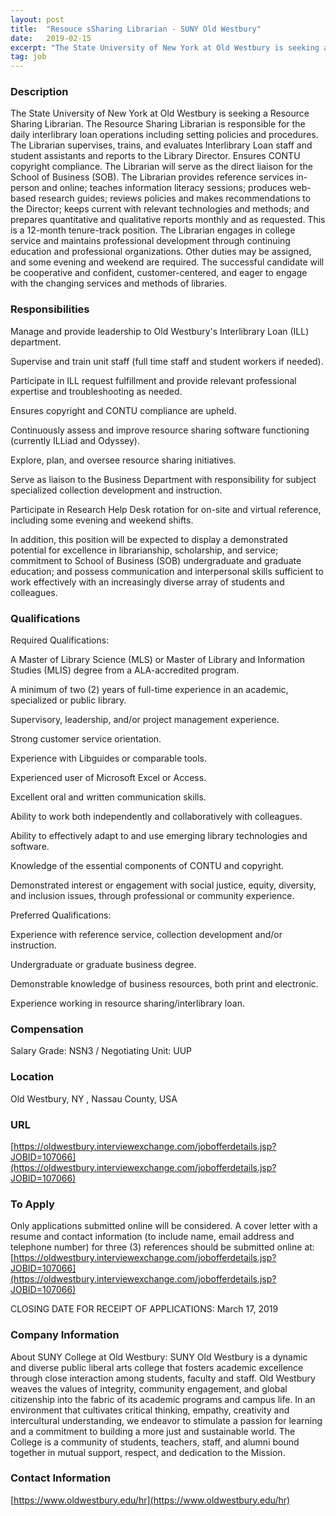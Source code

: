 ```yaml
---
layout: post
title:  "Resouce sSharing Librarian - SUNY Old Westbury"
date:   2019-02-15
excerpt: "The State University of New York at Old Westbury is seeking a Resource Sharing Librarian. The Resource Sharing Librarian is responsible for the daily interlibrary loan operations including setting policies and procedures. The Librarian supervises, trains, and evaluates Interlibrary Loan staff and student assistants and reports to the Library Director...."
tag: job
---
```


### Description   

The State University of New York at Old Westbury is seeking a Resource Sharing Librarian. The Resource Sharing Librarian is responsible for the daily interlibrary loan operations including setting policies and procedures.  The Librarian supervises, trains, and evaluates Interlibrary Loan staff and student assistants and reports to the Library Director.  Ensures CONTU copyright compliance.  The Librarian will serve as the direct liaison for the School of Business (SOB).  The Librarian provides reference services in-person and online; teaches information literacy sessions; produces web-based research guides; reviews policies and makes recommendations to the Director; keeps current with relevant technologies and methods; and prepares quantitative and qualitative reports monthly and as requested.
This is a 12-month tenure-track position.  The Librarian engages in college service and maintains professional development through continuing education and professional organizations.  Other duties may be assigned, and some evening and weekend are required.  The successful candidate will be cooperative and confident, customer-centered, and eager to engage with the changing services and methods of libraries. 


### Responsibilities   

Manage and provide leadership to Old Westbury's Interlibrary Loan (ILL) department.

Supervise and train unit staff (full time staff and student workers if needed).

Participate in ILL request fulfillment and provide relevant professional expertise and troubleshooting as needed.

Ensures copyright and CONTU compliance are upheld.

Continuously assess and improve resource sharing software functioning (currently ILLiad and Odyssey).

Explore, plan, and oversee resource sharing initiatives.

Serve as liaison to the Business Department with responsibility for subject specialized collection development and instruction.

Participate in Research Help Desk rotation for on-site and virtual reference, including some evening and weekend shifts.

In addition, this position will be expected to display a demonstrated potential for excellence in librarianship, scholarship, and service; commitment to School of Business (SOB) undergraduate and graduate education; and possess communication and interpersonal skills sufficient to work effectively with an increasingly diverse array of students and colleagues.




### Qualifications   

Required Qualifications:

 A Master of Library Science (MLS) or Master of Library and Information Studies (MLIS) degree from a ALA-accredited program.

A minimum of two (2) years of full-time experience in an academic, specialized or public library.

Supervisory, leadership, and/or project management experience.

Strong customer service orientation.

Experience with Libguides or comparable tools.

Experienced user of Microsoft Excel or Access.

Excellent oral and written communication skills.

Ability to work both independently and collaboratively with colleagues.

Ability to effectively adapt to and use emerging library technologies and software.
 
Knowledge of the essential components of CONTU and copyright.

Demonstrated interest or engagement with social justice, equity, diversity, and inclusion issues, through professional or community experience.

Preferred Qualifications:

Experience with reference service, collection development and/or instruction.

Undergraduate or graduate business degree.

Demonstrable knowledge of business resources, both print and electronic.

Experience working in resource sharing/interlibrary loan.



### Compensation   

Salary Grade:  NSN3 / Negotiating Unit:  UUP 


### Location   

Old Westbury, NY , Nassau County, USA


### URL   

[https://oldwestbury.interviewexchange.com/jobofferdetails.jsp?JOBID=107066](https://oldwestbury.interviewexchange.com/jobofferdetails.jsp?JOBID=107066)

### To Apply   

Only applications submitted online will be considered.
A cover letter with a resume and contact information (to include name, email address and telephone number) for three (3) references should be submitted online at: [https://oldwestbury.interviewexchange.com/jobofferdetails.jsp?JOBID=107066](https://oldwestbury.interviewexchange.com/jobofferdetails.jsp?JOBID=107066)

CLOSING DATE FOR RECEIPT OF APPLICATIONS: March 17, 2019


### Company Information   

About SUNY College at Old Westbury:
SUNY Old Westbury is a dynamic and diverse public liberal arts college that fosters academic excellence through close interaction among students, faculty and staff. Old Westbury weaves the values of integrity, community engagement, and global citizenship into the fabric of its academic programs and campus life. In an environment that cultivates critical thinking, empathy, creativity and intercultural understanding, we endeavor to stimulate a passion for learning and a commitment to building a more just and sustainable world. The College is a community of students, teachers, staff, and alumni bound together in mutual support, respect, and dedication to the Mission.


### Contact Information   

[https://www.oldwestbury.edu/hr](https://www.oldwestbury.edu/hr)

